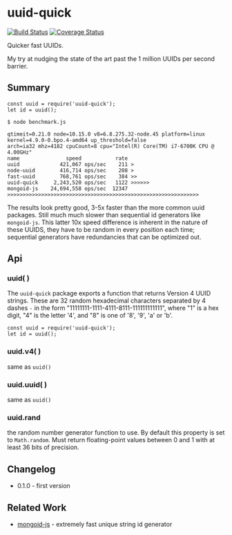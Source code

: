 uuid-quick
==========
[![Build Status](https://api.travis-ci.org/andrasq/node-uuid-quick.svg?branch=master)](https://travis-ci.org/andrasq/node-uuid-quick?branch=master)
[![Coverage Status](https://coveralls.io/repos/github/andrasq/node-uuid-quick/badge.svg?branch=master)](https://coveralls.io/github/andrasq/node-uuid-quick?branch=master)

Quicker fast UUIDs.

My try at nudging the state of the art past the 1 million UUIDs per second barrier.


Summary
-------

    const uuid = require('uuid-quick');
    let id = uuid();

    $ node benchmark.js

    qtimeit=0.21.0 node=10.15.0 v8=6.8.275.32-node.45 platform=linux kernel=4.9.0-0.bpo.4-amd64 up_threshold=false
    arch=ia32 mhz=4182 cpuCount=8 cpu="Intel(R) Core(TM) i7-6700K CPU @ 4.00GHz"
    name               speed           rate
    uuid             421,067 ops/sec    211 >
    node-uuid        416,714 ops/sec    208 >
    fast-uuid        768,761 ops/sec    384 >>
    uuid-quick     2,243,520 ops/sec   1122 >>>>>>
    mongoid-js    24,694,558 ops/sec  12347 >>>>>>>>>>>>>>>>>>>>>>>>>>>>>>>>>>>>>>>>>>>>>>>>>>>>>>>>>>>>>>

The results look pretty good, 3-5x faster than the more common uuid packages.  Still much much
slower than sequential id generators like `mongoid-js`.  This latter 10x speed difference is
inherent in the nature of these UUIDS, they have to be random in every position each time;
sequential generators have redundancies that can be optimized out.


Api
---

### uuid( )

The `uuid-quick` package exports a function that returns Version 4 UUID strings.  These are 32
random hexadecimal characters separated by 4 dashes `-` in the form
"11111111-1111-4111-8111-111111111111", where "1" is a hex digit, "4" is the letter '4', and "8"
is one of '8', '9', 'a' or 'b'.

    const uuid = require('uuid-quick');
    let id = uuid();

### uuid.v4( )

same as `uuid()`

### uuid.uuid( )

same as `uuid()`

### uuid.rand

the random number generator function to use.  By default this property is set to `Math.random`.
Must return floating-point values between 0 and 1 with at least 36 bits of precision.


Changelog
---------

- 0.1.0 - first version


Related Work
------------

- [mongoid-js](https://npmjs.com/package/mongoid-js) - extremely fast unique string id generator
